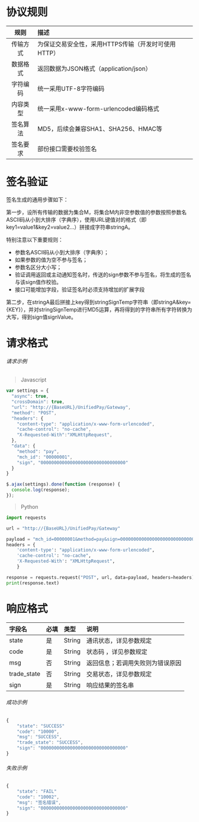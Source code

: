 # 协议规则

| **规则** | **描述** |
| :---: | :--- |
| 传输方式 | 为保证交易安全性，采用HTTPS传输（开发时可使用HTTP） |
| 数据格式 | 返回数据为JSON格式（application/json） |
| 字符编码 | 统一采用UTF-8字符编码 |
| 内容类型 | 统一采用x-www-form-urlencoded编码格式 |
| 签名算法 | MD5，后续会兼容SHA1、SHA256、HMAC等 |
| 签名要求 | 部份接口需要校验签名 |

# 签名验证

签名生成的通用步骤如下：

第一步，设所有传输的数据为集合M，将集合M内非空参数值的参数按照参数名ASCII码从小到大排序（字典序），使用URL键值对的格式（即key1=value1&key2=value2…）拼接成字符串stringA。

特别注意以下重要规则：

* 参数名ASCII码从小到大排序（字典序）；
* 如果参数的值为空不参与签名；
* 参数名区分大小写；
* 验证调用返回或主动通知签名时，传送的sign参数不参与签名，将生成的签名与该sign值作校验。
* 接口可能增加字段，验证签名时必须支持增加的扩展字段

第二步，在stringA最后拼接上key得到stringSignTemp字符串（即stringA&key={KEY}），并对stringSignTemp进行MD5运算，再将得到的字符串所有字符转换为大写，得到sign值signValue。

# 请求格式

###### 请求示例

> Javascript

```js
var settings = {
  "async": true,
  "crossDomain": true,
  "url": "http://{BaseURL}/UnifiedPay/Gateway",
  "method": "POST",
  "headers": {
    "content-type": "application/x-www-form-urlencoded",
    "cache-control": "no-cache",
    "X-Requested-With":"XMLHttpRequest",
  },
  "data": {
    "method": "pay",
    "mch_id": "00000001",
    "sign", "00000000000000000000000000000000"
  }
}

$.ajax(settings).done(function (response) {
  console.log(response);
});
```

> Python

```py
import requests

url = "http://{BaseURL}/UnifiedPay/Gateway"

payload = "mch_id=00000001&method=pay&sign=00000000000000000000000000000000"
headers = {
    'content-type': "application/x-www-form-urlencoded",
    'cache-control': "no-cache",
    'X-Requested-With': "XMLHttpRequest",
    }

response = requests.request("POST", url, data=payload, headers=headers)
print(response.text)
```

# 响应格式

| **字段名** | **必填** | **类型** | **说明** |
| :--- | :--- | :--- | :--- |
| state | 是 | String | 通讯状态，详见参数规定 |
| code | 是 | String | 状态码 ，详见参数规定 |
| msg | 否 | String | 返回信息；若调用失败则为错误原因 |
| trade\_state | 否 | String | 交易状态，详见参数规定 |
| sign | 是 | String | 响应结果的签名串 |

###### 成功示例

```js
{
    "state": "SUCCESS"
    "code": "10000",
    "msg": "SUCCESS",
    "trade_state": "SUCCESS",
    "sign": "00000000000000000000000000000000"
}
```

###### 失败示例

```js
{
    "state": "FAIL"
    "code": "10002",
    "msg": "签名错误",
    "sign": "00000000000000000000000000000000"
}
```



